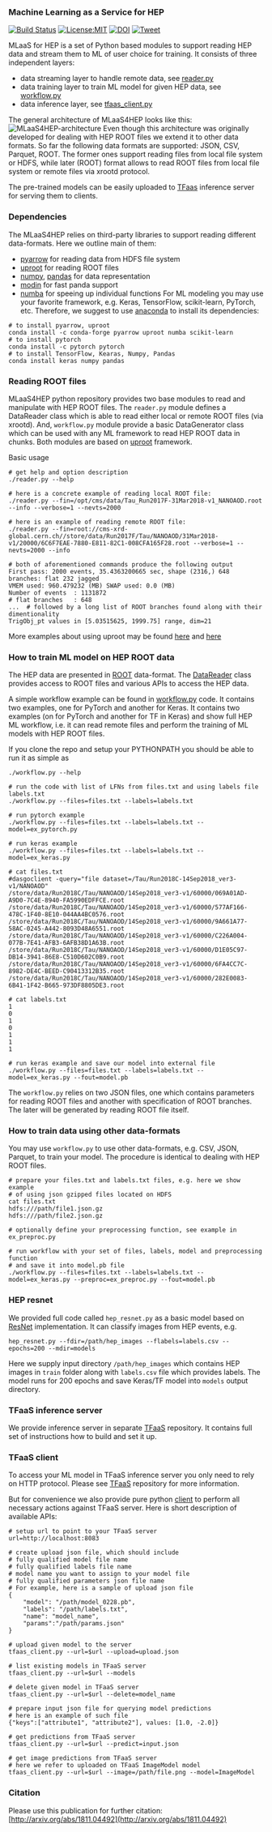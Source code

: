 ### Machine Learning as a Service for HEP

[![Build Status](https://travis-ci.org/vkuznet/TFaaS.svg?branch=master)](https://travis-ci.org/vkuznet/TFaaS)
[![License:MIT](https://img.shields.io/badge/License-MIT-blue.svg)](https://github.com/vkuznet/LICENSE)
[![DOI](https://zenodo.org/badge/156857396.svg)](https://zenodo.org/badge/latestdoi/156857396)
[![Tweet](https://img.shields.io/twitter/url/http/shields.io.svg?style=social)](https://twitter.com/intent/tweet?text=Machine%20Learning%20as%20a%20service%20for%20HEP%20community&url=https://github.com/vkuznet/MLaaS4HEP&hashtags=python,ml)

MLaaS for HEP is a set of Python based modules to support reading HEP data and
stream them to ML of user choice for training. It consists of three independent layers:
- data streaming layer to handle remote data,
  see [reader.py](https://github.com/vkuznet/MLaaS4HEP/blob/master/src/python/reader.py)
- data training layer to train ML model for given HEP data,
  see [workflow.py](https://github.com/vkuznet/MLaaS4HEP/blob/master/src/python/workflow.py)
- data inference layer,
  see [tfaas_client.py](https://github.com/vkuznet/MLaaS4HEP/blob/master/src/python/tfaas_client.py)

The general architecture of MLaaS4HEP looks like this:
![MLaaS4HEP-architecture](https://github.com/vkuznet/MLaaS4HEP/blob/master/images/MLaaS4HEP_arch_gen.png)
Even though this architecture was originally developed for dealing with
HEP ROOT files we extend it to other data formats. So far the following
data formats are supported: JSON, CSV, Parquet, ROOT. The former ones support
reading files from local file system or HDFS, while later (ROOT) format allows
to read ROOT files from local file system or remote files via xrootd protocol.

The pre-trained models can be easily uploaded to
[TFaas](https://github.com/vkuznet/TFaaS) inference server for serving them to clients.

### Dependencies
The MLaaS4HEP relies on third-party libraries to support reading different
data-formats. Here we outline main of them:
- [pyarrow](https://arrow.apache.org) for reading data from HDFS file system
- [uproot](https://github.com/scikit-hep/uproot) for reading ROOT files
- [numpy](https://www.numpy.org), [pandas](https://pandas.pydata.org) for data representation
- [modin](https://github.com/modin-project/modin) for fast panda support
- [numba](https://numba.pydata.org) for speeing up individual functions
For ML modeling you may use your favorite framework, e.g. Keras, TensorFlow,
scikit-learn, PyTorch, etc.
Therefore, we suggest to use [anaconda](https://anaconda.org) to install its dependencies:
```
# to install pyarrow, uproot
conda install -c conda-forge pyarrow uproot numba scikit-learn
# to install pytorch
conda install -c pytorch pytorch
# to install TensorFlow, Kearas, Numpy, Pandas
conda install keras numpy pandas
```

### Reading ROOT files
MLaaS4HEP python repository provides two base modules to read and manipulate with
HEP ROOT files. The `reader.py` module defines a DataReader class which is
able to read either local or remote ROOT files (via xrootd). And, `workflow.py`
module provide a basic DataGenerator class which can be used with any ML
framework to read HEP ROOT data in chunks. Both modules are based on
[uproot](https://github.com/scikit-hep/uproot) framework.

Basic usage
```
# get help and option description
./reader.py --help

# here is a concrete example of reading local ROOT file:
./reader.py --fin=/opt/cms/data/Tau_Run2017F-31Mar2018-v1_NANOAOD.root --info --verbose=1 --nevts=2000

# here is an example of reading remote ROOT file:
./reader.py --fin=root://cms-xrd-global.cern.ch//store/data/Run2017F/Tau/NANOAOD/31Mar2018-v1/20000/6C6F7EAE-7880-E811-82C1-008CFA165F28.root --verbose=1 --nevts=2000 --info

# both of aforementioned commands produce the following output
First pass: 2000 events, 35.4363200665 sec, shape (2316,) 648 branches: flat 232 jagged
VMEM used: 960.479232 (MB) SWAP used: 0.0 (MB)
Number of events  : 1131872
# flat branches   : 648
...  # followed by a long list of ROOT branches found along with their dimentionality
TrigObj_pt values in [5.03515625, 1999.75] range, dim=21
```

More examples about using uproot may be found
[here](https://github.com/jpivarski/jupyter-talks/blob/master/2017-10-13-lpc-testdrive/uproot-introduction-evaluated.ipynb)
and
[here](https://github.com/jpivarski/jupyter-talks/blob/master/2017-10-13-lpc-testdrive/nested-structures-evaluated.ipynb)

### How to train ML model on HEP ROOT data
The HEP data are presented in [ROOT](https://root.cern.ch/) data-format.
The [DataReader](https://github.com/vkuznet/MLaaS4HEP/blob/master/src/python/reader.py#L188)
class provides access to ROOT files and various APIs to access the HEP data.

A simple workflow example can be found in
[workflow.py](https://github.com/vkuznet/MLaaS4HEP/blob/master/src/python/workflow.py)
code. It contains two examples, one for PyTorch and another for Keras.  It
contains two examples (on for PyTorch and another for TF in Keras) and show
full HEP ML workflow, i.e. it can read remote files and perform the training of
ML models with HEP ROOT files.


If you clone the repo and setup your PYTHONPATH you should be able to run it as
simple as

```
./workflow.py --help

# run the code with list of LFNs from files.txt and using labels file labels.txt
./workflow.py --files=files.txt --labels=labels.txt

# run pytorch example
./workflow.py --files=files.txt --labels=labels.txt --model=ex_pytorch.py

# run keras example
./workflow.py --files=files.txt --labels=labels.txt --model=ex_keras.py

# cat files.txt
#dasgoclient -query="file dataset=/Tau/Run2018C-14Sep2018_ver3-v1/NANOAOD"
/store/data/Run2018C/Tau/NANOAOD/14Sep2018_ver3-v1/60000/069A01AD-A9D0-7C4E-8940-FA5990EDFFCE.root
/store/data/Run2018C/Tau/NANOAOD/14Sep2018_ver3-v1/60000/577AF166-478C-1F40-8E10-044AA4BC0576.root
/store/data/Run2018C/Tau/NANOAOD/14Sep2018_ver3-v1/60000/9A661A77-58AC-0245-A442-8093D48A6551.root
/store/data/Run2018C/Tau/NANOAOD/14Sep2018_ver3-v1/60000/C226A004-077B-7E41-AFB3-6AFB38D1A63B.root
/store/data/Run2018C/Tau/NANOAOD/14Sep2018_ver3-v1/60000/D1E05C97-DB14-3941-86E8-C510D602C0B9.root
/store/data/Run2018C/Tau/NANOAOD/14Sep2018_ver3-v1/60000/6FA4CC7C-8982-DE4C-BEED-C90413312B35.root
/store/data/Run2018C/Tau/NANOAOD/14Sep2018_ver3-v1/60000/282E0083-6B41-1F42-B665-973DF8805DE3.root

# cat labels.txt
1
0
1
0
1
1
1

# run keras example and save our model into external file
./workflow.py --files=files.txt --labels=labels.txt --model=ex_keras.py --fout=model.pb
```

The `workflow.py` relies on two JSON files, one which contains parameters for
reading ROOT files and another with specification of ROOT branches. The later
will be generated by reading ROOT file itself.

### How to train data using other data-formats
You may use `workflow.py` to use other data-formats, e.g. CSV, JSON, Parquet,
to train your model. The procedure is identical to dealing with HEP ROOT files.
```
# prepare your files.txt and labels.txt files, e.g. here we show example
# of using json gzipped files located on HDFS
cat files.txt
hdfs:///path/file1.json.gz
hdfs:///path/file2.json.gz

# optionally define your preprocessing function, see example in ex_preproc.py

# run workflow with your set of files, labels, model and preprocessing function
# and save it into model.pb file
./workflow.py --files=files.txt --labels=labels.txt --model=ex_keras.py --preproc=ex_preproc.py --fout=model.pb
```

### HEP resnet
We provided full code called `hep_resnet.py` as a basic model based on
[ResNet](https://github.com/raghakot/keras-resnet) implementation.
It can classify images from HEP events, e.g.
```
hep_resnet.py --fdir=/path/hep_images --flabels=labels.csv --epochs=200 --mdir=models
```
Here we supply input directory `/path/hep_images` which contains HEP images
in `train` folder along with `labels.csv` file which provides labels.
The model runs for 200 epochs and save Keras/TF model into `models` output
directory.

### TFaaS inference server
We provide inference server in separate
[TFaaS](https://github.com/vkuznet/tfaas)
repository. It contains full set of instructions how to build and set it up.

### TFaaS client
To access your ML model in TFaaS inference server you only need to rely
on HTTP protocol. Please see [TFaaS](https://github.com/vkuznet/tfaas)
repository for more information.

But for convenience we also provide pure python
[client](https://github.com/vkuznet/TFaaS/blob/master/src/python/tfaas_client.py)
to perform all necessary actions against TFaaS server. Here is short
description of available APIs:

```
# setup url to point to your TFaaS server
url=http://localhost:8083

# create upload json file, which should include
# fully qualified model file name
# fully qualified labels file name
# model name you want to assign to your model file
# fully qualified parameters json file name
# For example, here is a sample of upload json file
{
    "model": "/path/model_0228.pb",
    "labels": "/path/labels.txt",
    "name": "model_name",
    "params":"/path/params.json"
}

# upload given model to the server
tfaas_client.py --url=$url --upload=upload.json

# list existing models in TFaaS server
tfaas_client.py --url=$url --models

# delete given model in TFaaS server
tfaas_client.py --url=$url --delete=model_name

# prepare input json file for querying model predictions
# here is an example of such file
{"keys":["attribute1", "attribute2"], values: [1.0, -2.0]}

# get predictions from TFaaS server
tfaas_client.py --url=$url --predict=input.json

# get image predictions from TFaaS server
# here we refer to uploaded on TFaaS ImageModel model
tfaas_client.py --url=$url --image=/path/file.png --model=ImageModel
```

### Citation
Please use this publication for further citation:
[http://arxiv.org/abs/1811.04492](http://arxiv.org/abs/1811.04492)
